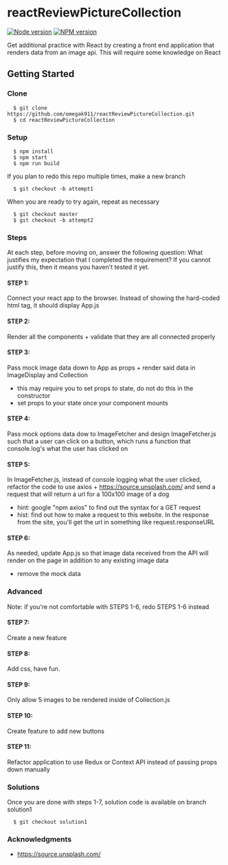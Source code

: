 # reactReviewPictureCollection

[![Node version](https://img.shields.io/badge/node-v8.12.0-blue.svg)](http://nodejs.org/download/)
[![NPM version](https://img.shields.io/badge/npm-6.4.1-blue.svg)](https://www.npmjs.com/get-npm/)

Get additional practice with React by creating a front end application that renders data from an image api.  This will require some knowledge on React

## Getting Started

### Clone
```
  $ git clone https://github.com/omegak911/reactReviewPictureCollection.git
  $ cd reactReviewPictureCollection
```

### Setup
```
  $ npm install
  $ npm start
  $ npm run build
```

If you plan to redo this repo multiple times, make a new branch
```
  $ git checkout -b attempt1
```

When you are ready to try again, repeat as necessary
```
  $ git checkout master
  $ git checkout -b attempt2
```

### Steps
At each step, before moving on, answer the following question: What justifies my expectation that I completed the requirement?  If you cannot justify this, then it means you haven't tested it yet.

#### STEP 1: 
Connect your react app to the browser.  Instead of showing the hard-coded html tag, it should display App.js

#### STEP 2: 
Render all the components + validate that they are all connected properly

#### STEP 3: 
Pass mock image data down to App as props + render said data in ImageDisplay and Collection
  * this may require you to set props to state, do not do this in the constructor
  * set props to your state once your component mounts

#### STEP 4:
Pass mock options data dow to ImageFetcher and design ImageFetcher.js such that a user can click on a button, which runs a function that console.log's what the user has clicked on

#### STEP 5:
In ImageFetcher.js, instead of console logging what the user clicked, refactor the code to use axios + https://source.unsplash.com/ and send a request that will return a url for a 100x100 image of a dog
  * hint: google "npm axios" to find out the syntax for a GET request
  * hist: find out how to make a request to this website.  In the response from the site, you'll get the url in something like request.responseURL

#### STEP 6:
As needed, update App.js so that image data received from the API will render on the page in addition to any existing image data
  * remove the mock data

### Advanced
Note: if you're not comfortable with STEPS 1-6, redo STEPS 1-6 instead

#### STEP 7:
Create a new feature

#### STEP 8:
Add css, have fun.

#### STEP 9:
Only allow 5 images to be rendered inside of Collection.js

#### STEP 10:
Create feature to add new buttons

#### STEP 11:
Refactor application to use Redux or Context API instead of passing props down manually

### Solutions
Once you are done with steps 1-7, solution code is available on branch solution1
```
  $ git checkout solution1
```

### Acknowledgments
 * https://source.unsplash.com/
